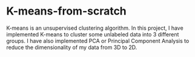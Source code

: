 # K-means-from-scratch
K-means is an unsupervised clustering algorithm. In this project, I have implemented K-means to cluster some unlabeled data into 3 different groups. I have also implemented PCA or Principal Component Analysis to reduce the dimensionality of my data from 3D to 2D.
